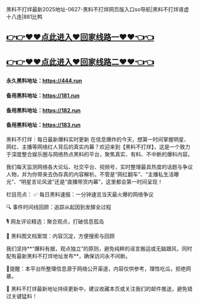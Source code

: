 黑料不打烊最新2025地址-0627-黑料不打烊网页版入口so导航|黑料不打烊肾虚十八连|881比鸭

## [👉👉♥♥点此进入♥回家线路一♥♥👈👈](https://unpkg.com/182run/index.html)
## [👉👉♥♥点此进入♥回家线路二♥♥👈👈](https://unpkg.com/182-1run/index.html)

#### 永久黑料地址：https://444.run
#### 备用黑料地址：https://181.run
#### 备用黑料地址：https://182.run
#### 备用黑料地址：https://183.run

黑料不打烊｜每日最新爆料实时更新
在信息爆炸的今天，想第一时间掌握明星、网红、主播等网络红人背后的真实内幕？欢迎来到【黑料不打烊】，这是一个致力于深度整合娱乐圈与网络热点黑料的平台，聚焦真实、有料、不中断的爆料内容。

我们每天监测网络各大论坛、社交平台、视频号，实时整理最具热度的话题与争议人物，并为你带来去伪存真的内容解析。不管是“网红翻车”、“主播私生活曝光”、“明星言论风波”还是“直播带货内幕”，这里都会第一时间呈现！

栏目亮点：
✅ 每日黑料速报：一分钟速览当天最火爆的网络争议

🔍 事件时间线回顾：追踪从起因到发酵全过程

🎙️ 网友评论精选：聚合观点，打破信息孤岛

📌 黑料图文档案馆：内容沉淀，方便搜索与回顾

我们坚持**“爆料有据，观点独立”的原则，避免纯粹的谣言搬运或无脑跟风，同时配有最新黑料不打烊地址发布**，确保访问永不间断。

🚨提醒：本平台所整理信息源于网络公开渠道，内容仅供参考，理性吃瓜，拒绝网暴。

📢 黑料不打烊最新地址持续更新中，建议收藏本页或关注我们的邮件推送，避免错过关键猛料！

